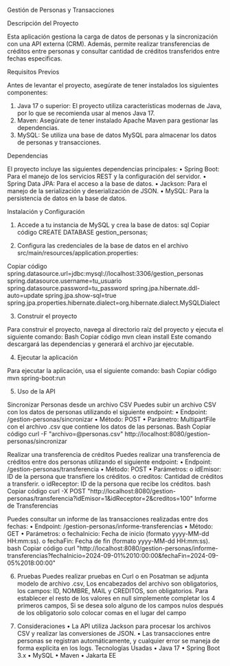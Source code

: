 Gestión de Personas y Transacciones

Descripción del Proyecto

Esta aplicación gestiona la carga de datos de personas y la sincronización con una API externa (CRM). 
Además, permite realizar transferencias de créditos entre personas y consultar cantidad de créditos transferidos entre fechas especificas.

Requisitos Previos

Antes de levantar el proyecto, asegúrate de tener instalados los siguientes componentes:
1.	Java 17 o superior: El proyecto utiliza características modernas de Java, por lo que se recomienda usar al menos Java 17.
2.	Maven: Asegúrate de tener instalado Apache Maven para gestionar las dependencias.
3.	MySQL: Se utiliza una base de datos MySQL para almacenar los datos de personas y transacciones.

Dependencias

El proyecto incluye las siguientes dependencias principales:
•	Spring Boot: Para el manejo de los servicios REST y la configuración del servidor.
•	Spring Data JPA: Para el acceso a la base de datos.
•	Jackson: Para el manejo de la serialización y deserialización de JSON.
•	MySQL: Para la persistencia de datos en la base de datos.

Instalación y Configuración

1.	Accede a tu instancia de MySQL y crea la base de datos: sql
Copiar código
CREATE DATABASE gestion_personas;

2.	Configura las credenciales de la base de datos en el archivo src/main/resources/application.properties:

Copiar código
spring.datasource.url=jdbc:mysql://localhost:3306/gestion_personas
spring.datasource.username=tu_usuario
spring.datasource.password=tu_password
spring.jpa.hibernate.ddl-auto=update
spring.jpa.show-sql=true
spring.jpa.properties.hibernate.dialect=org.hibernate.dialect.MySQLDialect

3. Construir el proyecto

Para construir el proyecto, navega al directorio raíz del proyecto y ejecuta el siguiente comando:
Bash Copiar código
mvn clean install
Este comando descargará las dependencias y generará el archivo jar ejecutable.

4. Ejecutar la aplicación

Para ejecutar la aplicación, usa el siguiente comando:
bash
Copiar código
mvn spring-boot:run

5. Uso de la API

Sincronizar Personas desde un archivo CSV
Puedes subir un archivo CSV con los datos de personas utilizando el siguiente endpoint:
•	Endpoint: /gestion-personas/sincronizar
•	Método: POST
•	Parámetro: MultipartFile con el archivo .csv que contiene los datos de las personas.
Bash Copiar código
curl -F "archivo=@personas.csv" http://localhost:8080/gestion-personas/sincronizar

Realizar una transferencia de créditos
Puedes realizar una transferencia de créditos entre dos personas utilizando el siguiente endpoint:
•	Endpoint: /gestion-personas/transferencia
•	Método: POST
•	Parámetros:
o	idEmisor: ID de la persona que transfiere los créditos.
o	creditos: Cantidad de créditos a transferir.
o	idReceptor: ID de la persona que recibe los créditos.
bash
Copiar código
curl -X POST "http://localhost:8080/gestion-personas/transferencia?idEmisor=1&idReceptor=2&creditos=100"
Informe de Transferencias

Puedes consultar un informe de las transacciones realizadas entre dos fechas:
•	Endpoint: /gestion-personas/informe-transferencias
•	Método: GET
•	Parámetros:
o	fechaInicio: Fecha de inicio (formato yyyy-MM-dd HH:mm:ss).
o	fechaFin: Fecha de fin (formato yyyy-MM-dd HH:mm:ss).
bash
Copiar código
curl "http://localhost:8080/gestion-personas/informe-transferencias?fechaInicio=2024-09-01%2010:00:00&fechaFin=2024-09-05%2018:00:00"

6. Pruebas
Puedes realizar pruebas  en Curl o en Posatman se adjunta modelo de archivo .csv, Los encabezados del archivo son obligatorios, los campos: ID,  NOMBRE, MAIL y CREDITOS, son obligatorios.
 Para establecer el resto de los valores en null simplemente completar los 4 primeros campos,
Si  se desea solo alguno de los campos nulos después de los obligatorio solo colocar comas en el lugar del campo

7. Consideraciones
•	La API utiliza Jackson para procesar los archivos CSV y realizar las conversiones de JSON.
•	Las transacciones entre personas se registran automáticamente, y cualquier error se maneja de forma explícita en los logs.
Tecnologías Usadas
•	Java 17
•	Spring Boot 3.x
•	MySQL
•	Maven
•	Jakarta EE
